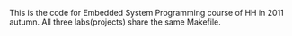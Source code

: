 This is the code for Embedded System Programming course of HH in 2011 autumn. All three labs(projects) share the same Makefile.
